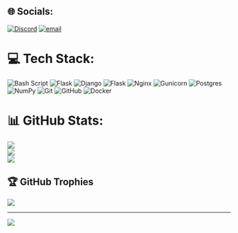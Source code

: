 
## 🌐 Socials:
[![Discord](https://img.shields.io/badge/Discord-%237289DA.svg?logo=discord&logoColor=white)](https://discord.gg/554683969505853441) [![email](https://img.shields.io/badge/Email-D14836?logo=gmail&logoColor=white)](mailto:danya.g823@gmail.com) 

# 💻 Tech Stack:
![Bash Script](https://img.shields.io/badge/bash_script-%23121011.svg?style=for-the-badge&logo=gnu-bash&logoColor=white) ![Flask](https://img.shields.io/badge/flask-%23000.svg?style=for-the-badge&logo=flask&logoColor=white) ![Django](https://img.shields.io/badge/django-%23092E20.svg?style=for-the-badge&logo=django&logoColor=white) ![Flask](https://img.shields.io/badge/flask-%23000.svg?style=for-the-badge&logo=flask&logoColor=white) ![Nginx](https://img.shields.io/badge/nginx-%23009639.svg?style=for-the-badge&logo=nginx&logoColor=white) ![Gunicorn](https://img.shields.io/badge/gunicorn-%298729.svg?style=for-the-badge&logo=gunicorn&logoColor=white) ![Postgres](https://img.shields.io/badge/postgres-%23316192.svg?style=for-the-badge&logo=postgresql&logoColor=white) ![NumPy](https://img.shields.io/badge/numpy-%23013243.svg?style=for-the-badge&logo=numpy&logoColor=white) ![Git](https://img.shields.io/badge/git-%23F05033.svg?style=for-the-badge&logo=git&logoColor=white) ![GitHub](https://img.shields.io/badge/github-%23121011.svg?style=for-the-badge&logo=github&logoColor=white) ![Docker](https://img.shields.io/badge/docker-%230db7ed.svg?style=for-the-badge&logo=docker&logoColor=white)
# 📊 GitHub Stats:
![](https://github-readme-stats.vercel.app/api?username=abrikos2&theme=dark&hide_border=false&include_all_commits=true&count_private=true)<br/>
![](https://github-readme-streak-stats.herokuapp.com/?user=abrikos2&theme=dark&hide_border=false)<br/>
![](https://github-readme-stats.vercel.app/api/top-langs/?username=abrikos2&theme=dark&hide_border=false&include_all_commits=true&count_private=true&layout=compact)

## 🏆 GitHub Trophies
![](https://github-profile-trophy.vercel.app/?username=abrikos2&theme=radical&no-frame=true&no-bg=true&margin-w=4)

---
[![](https://visitcount.itsvg.in/api?id=abrikos2&icon=0&color=0)](https://visitcount.itsvg.in)


<!-- Proudly created with GPRM ( https://gprm.itsvg.in ) -->
